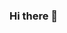 ### Hi there 👋

<!--
**illegolas/illegolas** is a ✨ _special_ ✨ repository because its `README.md` (this file) appears on your GitHub profile.

Here are some ideas to get you started:

--🔭 I’m currently working on school.
- 🌱 I’m currently learning Algebra, Chemistry and Chinese.
- 👯 I’m looking to collaborate on nothing.
- 🤔 I’m looking for help with nothing.
- 💬 Ask me about music?
- 📫 How to reach me: Create an issue in this repo.
- 😄 Pronouns: he, him
- ⚡ Fun fact: i dum
-->
